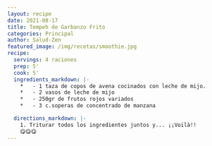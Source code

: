 ```yaml
---
layout: recipe
date: 2021-08-17
title: Tempeh de Garbanzo Frito
categories: Principal
author: Salud-Zen
featured_image: /img/recetas/smoothie.jpg
recipe:
  servings: 4 raciones
  prep: 5'
  cook: 5'
  ingredients_markdown: |-
    *	- 1 taza de copos de avena cocinados con leche de mijo.
    *	- 2 vasos de leche de mijo
    *	- 250gr de frutos rojos variados
    *	- 3 c.soperas de concentrado de manzana

  directions_markdown: |-
    1. Triturar todos los ingredientes juntos y... ¡¡Voilà!!
    😋😋😋
---
```

